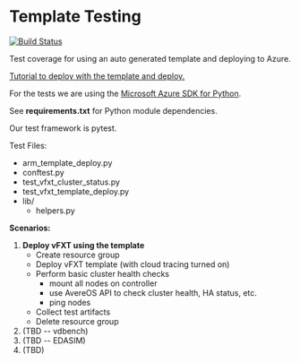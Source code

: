 # Template Testing

[![Build Status](https://dev.azure.com/averevfxt/vfxt-github/_apis/build/status/Azure.Avere?branchName=master)](https://dev.azure.com/averevfxt/vfxt-github/_build/latest?definitionId=1?branchName=master)

Test coverage for using an auto generated template and deploying to Azure.

[Tutorial to deploy with the template and deploy.](https://github.com/Azure/Avere/tree/master/src/vfxt)

For the tests we are using the [Microsoft Azure SDK for Python](https://pypi.org/project/azure-mgmt-resource/).

See **requirements.txt** for Python module dependencies.

Our test framework is pytest.

Test Files:
* arm_template_deploy.py
* conftest.py
* test_vfxt_cluster_status.py
* test_vfxt_template_deploy.py
* lib/
  * helpers.py

**Scenarios:**
1. **Deploy vFXT using the template**
   * Create resource group
   * Deploy vFXT template (with cloud tracing turned on)
   * Perform basic cluster health checks
     * mount all nodes on controller
     * use AvereOS API to check cluster health, HA status, etc.
     * ping nodes
   * Collect test artifacts
   * Delete resource group
2. (TBD -- vdbench)
3. (TBD -- EDASIM)
4. (TBD)

